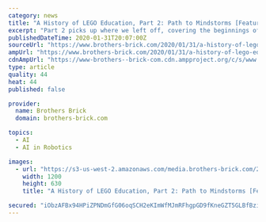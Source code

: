 ```yaml
---
category: news
title: "A History of LEGO Education, Part 2: Path to Mindstorms [Feature]"
excerpt: "Part 2 picks up where we left off, covering the beginnings of LEGO’s programmable robots in the classroom and at home ... MIT’s professor of mathematics and education and co-founder of their Artificial Intelligence Laboratory. He earned notoriety for developing a solid and easy-to-learn programming language known as Logo."
publishedDateTime: 2020-01-31T20:07:00Z
sourceUrl: "https://www.brothers-brick.com/2020/01/31/a-history-of-lego-education-part-2-path-to-mindstorms-feature/"
ampUrl: "https://www.brothers-brick.com/2020/01/31/a-history-of-lego-education-part-2-path-to-mindstorms-feature/amp/"
cdnAmpUrl: "https://www-brothers--brick-com.cdn.ampproject.org/c/s/www.brothers-brick.com/2020/01/31/a-history-of-lego-education-part-2-path-to-mindstorms-feature/amp/"
type: article
quality: 44
heat: 44
published: false

provider:
  name: Brothers Brick
  domain: brothers-brick.com

topics:
  - AI
  - AI in Robotics

images:
  - url: "https://s3-us-west-2.amazonaws.com/media.brothers-brick.com/2020/01/LEGO-Education-40-Years-LEGO-Intelligent-House-Cover.jpg"
    width: 1200
    height: 630
    title: "A History of LEGO Education, Part 2: Path to Mindstorms [Feature]"

secured: "iObzAFBx94HPiZPNDmGfG06oqSCH2eKImWfMJmRFhgpGD9fKneGZT5GLBfBziQdsQjRk+iwxzQgGsBJKGu1NgI5Sv7WY/9WHnIMzRacVnq8hEovtPLl/2RGLMcRkB9NfNeaoCUtShWeCyXt2qspYBScAt2x8laGTH2w+0oyFUvlA4wbBD4l2Pft66XLvsoyFHVyeVORSrBdQYUXfE/oXyDJQkoNXiZ6HUrhUuLwwCLN0f1ahyX3ah3/RLKQ4Jo1n/Ba3+PqEaOmtuXcTcrGWpIQemOAyUAEfHXOX4ex5ud/Tsk9Vgy6sCbfMn4Zto/kfwRt2154Edga7tNHwGGRpuXy5ozWFS/mVblMqjGMGPFjRPXYCL62ABHHvfRXtEkXJ0Pg7BebgsFpwLo1cng5tSDKdth633HygpFV6uyqity/KkmEOBzGeMBJomPJpTv0VHl6ELe1M7ndLTuiEUaSITOkUwOO7HilMoM1ujZmcBlk=;JK1E7JsjqBkDlkqqy817CA=="
---
```


